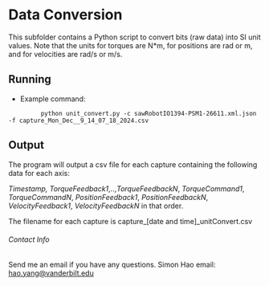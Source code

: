 # Data Conversion

This subfolder contains a Python script to convert bits (raw data) into SI unit values. Note that the units for torques are N*m, for positions are rad or m, and for velocities are rad/s or m/s.

## Running 

- Example command:

```
         python unit_convert.py -c sawRobotIO1394-PSM1-26611.xml.json -f capture_Mon_Dec__9_14_07_18_2024.csv
```

## Output

The program will output a csv file for each capture containing the following data for each axis:

*Timestamp,* *TorqueFeedback1*,..,*TorqueFeedbackN*, *TorqueCommand1*, *TorqueCommandN*, *PositionFeedback1*, *PositionFeedbackN*, *VelocityFeedback1*, *VelocityFeedbackN* in that order.

The filename for each capture is capture_[date and time]_unitConvert.csv

###### Contact Info
Send me an email if you have any questions.
Simon Hao
email: hao.yang@vanderbilt.edu
